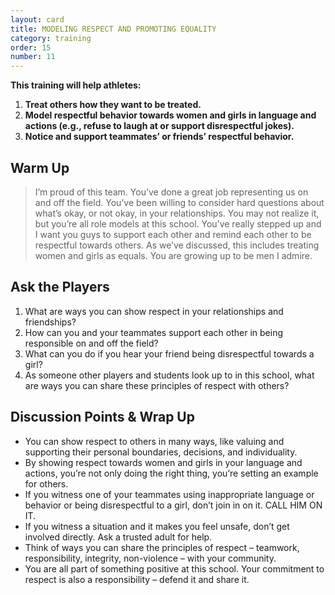 ```yaml
---
layout: card
title: MODELING RESPECT AND PROMOTING EQUALITY
category: training
order: 15
number: 11
---
```


**This training will help athletes:**
1. **Treat others how they want to be treated.**
2. **Model respectful behavior towards women and girls in language and actions (e.g., refuse to laugh at or support disrespectful jokes).**
3. **Notice and support teammates’ or friends’ respectful behavior.**

Warm Up
-------
<blockquote>
I’m proud of this team. 
You’ve done a great job 
representing us on and off the 
field. You’ve been willing to consider 
hard questions about what’s okay, or 
not okay, in your relationships. You 
may not realize it, but you’re all role 
models at this school. You’ve really 
stepped up and I want you guys to 
support each other and remind each 
other to be respectful towards 
others. As we’ve discussed, this 
includes treating women and girls as 
equals. You are growing up to 
be men I admire.
</blockquote>

Ask the Players
---------------
1. What are ways you can show respect in 
your relationships and friendships?
2. How can you and your teammates support 
each other in being responsible on and off 
the field?
3. What can you do if you hear your friend 
being disrespectful towards a girl?
4. As someone other players and students look 
up to in this school, what are ways you can 
share these principles of respect with others?


Discussion Points & Wrap Up
---------------------------
- You can show respect to others in many 
ways, like valuing and supporting their personal 
boundaries, decisions, and individuality.
- By showing respect towards women and 
girls in your language and actions, you’re not 
only doing the right thing, you’re setting an 
example for others. 
- If you witness one of your teammates using 
inappropriate language or behavior or being 
disrespectful to a girl, don’t join in on it. CALL 
HIM ON IT.
- If you witness a situation and it makes you 
feel unsafe, don’t get involved directly. Ask a 
trusted adult for help.
- Think of ways you can share the principles 
of respect – teamwork, responsibility, integrity, 
non-violence – with your community. 
- You are all part of something positive at this 
school. Your commitment to respect is also a 
responsibility – defend it and share it.